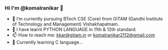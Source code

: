 ### Hi I'm @komalranikar 👋

- 🌱 I’m currently pursuing BTech CSE (Core) from GITAM (Gandhi Institute of Technology and Management) Vishakhapatnam.
- 🔅 I have learnt PYTHON LANGUAGE in 11th & 12th standard.
- 📫 How to reach me: kkar@gitam.in or komalranikar2112@gmail.com
- 📖 Currently learning C language...

